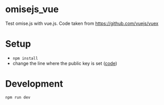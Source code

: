 # omisejs_vue
Test omise.js with vue.js. Code taken from https://github.com/vuejs/vuex

# Setup
- `npm install`
- change the line where the public key is set ([code](https://github.com/vascoosx/omisejs-sample/blob/master/src/components/ShoppingCart.vue#L48))

# Development
`npm run dev`
